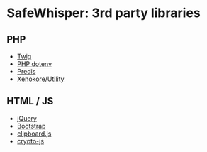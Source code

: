 
SafeWhisper: 3rd party libraries
================================

## PHP

- [Twig](https://twig.symfony.com/)
- [PHP dotenv](https://github.com/vlucas/phpdotenv)
- [Predis](https://github.com/predis/predis)
- [Xenokore/Utility](https://github.com/xenokore/xeno-utility)

## HTML / JS

- [jQuery](https://jquery.com/)
- [Bootstrap](https://getbootstrap.com/)
- [clipboard.js](https://clipboardjs.com/)
- [crypto-js](https://www.npmjs.com/package/crypto-js)
